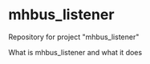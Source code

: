 mhbus_listener
==============

Repository for project "mhbus_listener"

What is mhbus_listener and what it does
